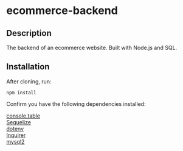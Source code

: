 # ecommerce-backend

## Description
The backend of an ecommerce website. Built with Node.js and SQL.

## Installation 
After cloning, run: 
```
npm install
```
Confirm you have the following dependencies installed:

[console.table](https://www.npmjs.com/package/console.table) <br>
[Sequelize](https://www.npmjs.com/package/sequelize)<br>
[dotenv](https://www.npmjs.com/package/dotenv) <br>
[Inquirer](https://www.npmjs.com/package/inquirer) <br>
[mysql2](https://www.npmjs.com/package/mysql2) 